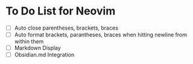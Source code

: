 # To Do List for Neovim

- [ ] Auto close parentheses, brackets, braces
- [ ] Auto format brackets, parantheses, braces when hitting newline from within them
- [ ] Markdown Display
- [ ] Obsidian.md Integration
